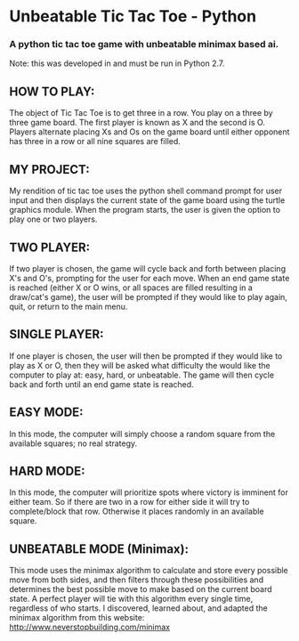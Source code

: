 # Unbeatable Tic Tac Toe - Python
### A python tic tac toe game with unbeatable minimax based ai.
Note: this was developed in and must be run in Python 2.7.

## HOW TO PLAY:
The object of Tic Tac Toe is to get three in a row. You play on a three by three game board. The first player is known as X and the second is O. Players alternate placing Xs and Os on the game board until either opponent has three in a row or all nine squares are filled.
## MY PROJECT:
My rendition of tic tac toe uses the python shell command prompt for user input and then displays the current state of the game board using the turtle graphics module. When the program starts, the user is given the option to play one or two players.
## TWO PLAYER:
If two player is chosen, the game will cycle back and forth between placing X's and O's, prompting for the user for each move. When an end game state is reached (either X or O wins, or all spaces are filled resulting in a draw/cat's game), the user will be prompted if they would like to play again, quit, or return to the main menu.
## SINGLE PLAYER:
If one player is chosen, the user will then be prompted if they would like to play as X or O, then they will be asked what difficulty the would like the computer to play at: easy, hard, or unbeatable. The game will then cycle back and forth until an end game state is reached.
## EASY MODE:
In this mode, the computer will simply choose a random square from the available squares; no real strategy.
## HARD MODE:
In this mode, the computer will prioritize spots where victory is imminent for either team. So if there are two in a row for either side it will try to complete/block that row. Otherwise it places randomly in an available square.
## UNBEATABLE MODE (Minimax):
This mode uses the minimax algorithm to calculate and store every possible move from both sides, and then filters through these possibilities and determines the best possible move to make based on the current board state. A perfect player will tie with this algorithm every single time, regardless of who starts. I discovered, learned about, and adapted the minimax algorithm from this website: http://www.neverstopbuilding.com/minimax
